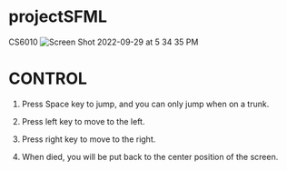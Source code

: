 # projectSFML
CS6010
![Screen Shot 2022-09-29 at 5 34 35 PM](https://user-images.githubusercontent.com/111780730/193160161-e87581f3-c9e4-4444-9762-a8515b926b3a.png)

# CONTROL

1. Press Space key to jump, and you can only jump when on a trunk.

2. Press left key to move to the left.

3. Press right key to move to the right.

4. When died, you will be put back to the center position of the screen.
